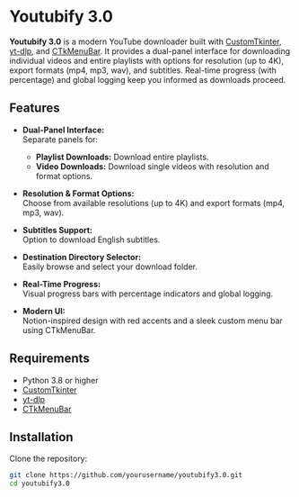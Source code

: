 # Youtubify 3.0

**Youtubify 3.0** is a modern YouTube downloader built with [CustomTkinter](https://github.com/TomSchimansky/CustomTkinter), [yt-dlp](https://github.com/yt-dlp/yt-dlp), and [CTkMenuBar](https://github.com/CTkMenuBar/CTkMenuBar). It provides a dual-panel interface for downloading individual videos and entire playlists with options for resolution (up to 4K), export formats (mp4, mp3, wav), and subtitles. Real-time progress (with percentage) and global logging keep you informed as downloads proceed.

## Features

- **Dual-Panel Interface:**  
  Separate panels for:
  - **Playlist Downloads:** Download entire playlists.
  - **Video Downloads:** Download single videos with resolution and format options.
  
- **Resolution & Format Options:**  
  Choose from available resolutions (up to 4K) and export formats (mp4, mp3, wav).

- **Subtitles Support:**  
  Option to download English subtitles.

- **Destination Directory Selector:**  
  Easily browse and select your download folder.

- **Real-Time Progress:**  
  Visual progress bars with percentage indicators and global logging.

- **Modern UI:**  
  Notion-inspired design with red accents and a sleek custom menu bar using CTkMenuBar.

## Requirements

- Python 3.8 or higher
- [CustomTkinter](https://github.com/TomSchimansky/CustomTkinter)
- [yt-dlp](https://github.com/yt-dlp/yt-dlp)
- [CTkMenuBar](https://github.com/CTkMenuBar/CTkMenuBar)

## Installation

Clone the repository:

```bash
git clone https://github.com/yourusername/youtubify3.0.git
cd youtubify3.0
